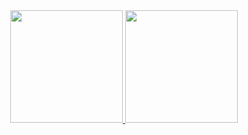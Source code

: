 <div align="center">
  <a href="https://github.com/igorferreirarv">
  <img height="180em" src="https://github-readme-stats.vercel.app/api?username=wjrcode&show_icons=true&include_all_commits=true&count_private=true"/>
  <img height="180em" src="https://github-readme-stats.vercel.app/api/top-langs/?username=wjrcode&layout=compact&langs_count=7include_all_commits=true&count_private=true"/>
</div>
